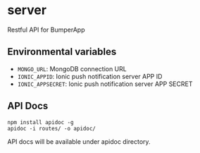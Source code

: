 # server
Restful API for BumperApp

## Environmental variables
- `MONGO_URL`: MongoDB connection URL
- `IONIC_APPID`: Ionic push notification server APP ID
- `IONIC_APPSECRET`: Ionic push notification server APP SECRET

## API Docs

`npm install apidoc -g`  
`apidoc -i routes/ -o apidoc/`

API docs will be available under apidoc directory.
